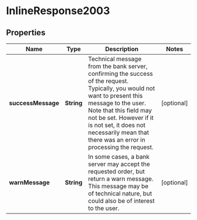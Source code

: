 
# InlineResponse2003

## Properties
Name | Type | Description | Notes
------------ | ------------- | ------------- | -------------
**successMessage** | **String** | Technical message from the bank server, confirming the success of the request. Typically, you would not want to present this message to the user. Note that this field may not be set. However if it is not set, it does not necessarily mean that there was an error in processing the request. |  [optional]
**warnMessage** | **String** | In some cases, a bank server may accept the requested order, but return a warn message. This message may be of technical nature, but could also be of interest to the user. |  [optional]



